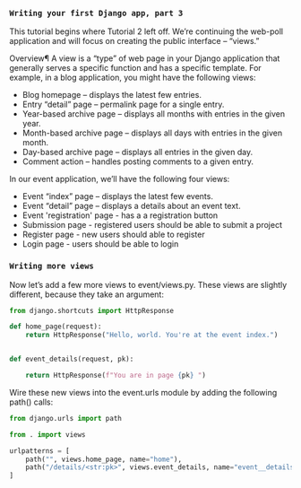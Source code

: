 ### `Writing your first Django app, part 3`

This tutorial begins where Tutorial 2 left off. We’re continuing the web-poll application and will focus on creating the public interface – “views.”


Overview¶
A view is a “type” of web page in your Django application that generally serves a specific function and has a specific template. For example, in a blog application, you might have the following views:

- Blog homepage – displays the latest few entries.
- Entry “detail” page – permalink page for a single entry.
- Year-based archive page – displays all months with entries in the given year.
- Month-based archive page – displays all days with entries in the given month.
- Day-based archive page – displays all entries in the given day.
- Comment action – handles posting comments to a given entry.

In our event application, we’ll have the following four views:

- Event “index” page – displays the latest few events.
- Event “detail” page – displays a details about an event text.
- Event 'registration' page - has a a registration button
- Submission page - registered users should be able to submit a project
- Register page - new users should able to register 
- Login page - users should be able to login

###  `Writing more views`
Now let’s add a few more views to event/views.py. These views are slightly different, because they take an argument:

```python
from django.shortcuts import HttpResponse

def home_page(request):
    return HttpResponse("Hello, world. You're at the event index.")


def event_details(request, pk):

    return HttpResponse(f"You are in page {pk} ")
```


Wire these new views into the event.urls module by adding the following path() calls:

```python
from django.urls import path

from . import views

urlpatterns = [
    path("", views.home_page, name="home"),
    path("/details/<str:pk>", views.event_details, name="event__details"),
]
```
